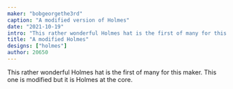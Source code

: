 ```yaml
---
maker: "bobgeorgethe3rd"
caption: "A modified version of Holmes"
date: "2021-10-19"
intro: "This rather wonderful Holmes hat is the first of many for this maker. This one is modified but it is Holmes at the core."
title: "A modified Holmes"
designs: ["holmes"]
author: 20650
---
```


This rather wonderful Holmes hat is the first of many for this maker. This one is modified but it is Holmes at the core.
